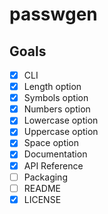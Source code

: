 # passwgen
## Goals
- [x] CLI
- [x] Length option
- [x] Symbols option
- [x] Numbers option
- [x] Lowercase option
- [x] Uppercase option
- [x] Space option
- [x] Documentation
- [x] API Reference
- [ ] Packaging
- [ ] README
- [x] LICENSE
